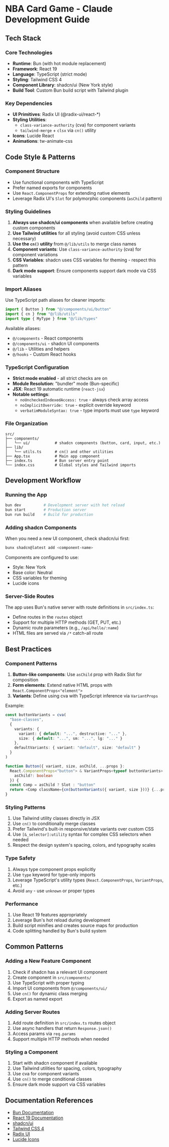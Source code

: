 # NBA Card Game - Claude Development Guide

## Tech Stack

### Core Technologies
- **Runtime**: Bun (with hot module replacement)
- **Framework**: React 19
- **Language**: TypeScript (strict mode)
- **Styling**: Tailwind CSS 4
- **Component Library**: shadcn/ui (New York style)
- **Build Tool**: Custom Bun build script with Tailwind plugin

### Key Dependencies
- **UI Primitives**: Radix UI (@radix-ui/react-*)
- **Styling Utilities**:
  - `class-variance-authority` (cva) for component variants
  - `tailwind-merge` + `clsx` via `cn()` utility
- **Icons**: Lucide React
- **Animations**: tw-animate-css

## Code Style & Patterns

### Component Structure
- Use functional components with TypeScript
- Prefer named exports for components
- Use `React.ComponentProps` for extending native elements
- Leverage Radix UI's `Slot` for polymorphic components (`asChild` pattern)

### Styling Guidelines
1. **Always use shadcn/ui components** when available before creating custom components
2. **Use Tailwind utilities** for all styling (avoid custom CSS unless necessary)
3. **Use the `cn()` utility** from `@/lib/utils` to merge class names
4. **Component variants**: Use `class-variance-authority` (cva) for component variations
5. **CSS Variables**: shadcn uses CSS variables for theming - respect this pattern
6. **Dark mode support**: Ensure components support dark mode via CSS variables

### Import Aliases
Use TypeScript path aliases for cleaner imports:
```typescript
import { Button } from "@/components/ui/button"
import { cn } from "@/lib/utils"
import type { MyType } from "@/lib/types"
```

Available aliases:
- `@/components` - React components
- `@/components/ui` - shadcn UI components
- `@/lib` - Utilities and helpers
- `@/hooks` - Custom React hooks

### TypeScript Configuration
- **Strict mode enabled** - all strict checks are on
- **Module Resolution**: "bundler" mode (Bun-specific)
- **JSX**: React 19 automatic runtime (`react-jsx`)
- **Notable settings**:
  - `noUncheckedIndexedAccess: true` - always check array access
  - `noImplicitOverride: true` - explicit override keyword
  - `verbatimModuleSyntax: true` - type imports must use `type` keyword

### File Organization
```
src/
├── components/
│   └── ui/           # shadcn components (button, card, input, etc.)
├── lib/
│   └── utils.ts      # cn() and other utilities
├── App.tsx           # Main app component
├── index.ts          # Bun server entry point
└── index.css         # Global styles and Tailwind imports
```

## Development Workflow

### Running the App
```bash
bun dev          # Development server with hot reload
bun start        # Production server
bun run build    # Build for production
```

### Adding shadcn Components
When you need a new UI component, check shadcn/ui first:
```bash
bunx shadcn@latest add <component-name>
```

Components are configured to use:
- Style: New York
- Base color: Neutral
- CSS variables for theming
- Lucide icons

### Server-Side Routes
The app uses Bun's native server with route definitions in `src/index.ts`:
- Define routes in the `routes` object
- Support for multiple HTTP methods (GET, PUT, etc.)
- Dynamic route parameters (e.g., `/api/hello/:name`)
- HTML files are served via `/*` catch-all route

## Best Practices

### Component Patterns
1. **Button-like components**: Use `asChild` prop with Radix Slot for composition
2. **Form elements**: Extend native HTML props with `React.ComponentProps<"element">`
3. **Variants**: Define using cva with TypeScript inference via `VariantProps`

Example:
```typescript
const buttonVariants = cva(
  "base-classes",
  {
    variants: {
      variant: { default: "...", destructive: "..." },
      size: { default: "...", sm: "...", lg: "..." }
    },
    defaultVariants: { variant: "default", size: "default" }
  }
)

function Button({ variant, size, asChild, ...props }:
  React.ComponentProps<"button"> & VariantProps<typeof buttonVariants> & {
    asChild?: boolean
  }) {
  const Comp = asChild ? Slot : "button"
  return <Comp className={cn(buttonVariants({ variant, size }))} {...props} />
}
```

### Styling Patterns
1. Use Tailwind utility classes directly in JSX
2. Use `cn()` to conditionally merge classes
3. Prefer Tailwind's built-in responsive/state variants over custom CSS
4. Use `[&_selector]:utility` syntax for complex CSS selectors when needed
5. Respect the design system's spacing, colors, and typography scales

### Type Safety
1. Always type component props explicitly
2. Use `type` keyword for type-only imports
3. Leverage TypeScript's utility types (`React.ComponentProps`, `VariantProps`, etc.)
4. Avoid `any` - use `unknown` or proper types

### Performance
1. Use React 19 features appropriately
2. Leverage Bun's hot reload during development
3. Build script minifies and creates source maps for production
4. Code splitting handled by Bun's build system

## Common Patterns

### Adding a New Feature Component
1. Check if shadcn has a relevant UI component
2. Create component in `src/components/`
3. Use TypeScript with proper typing
4. Import UI components from `@/components/ui/`
5. Use `cn()` for dynamic class merging
6. Export as named export

### Adding Server Routes
1. Add route definition in `src/index.ts` routes object
2. Use async handlers that return `Response.json()`
3. Access params via `req.params`
4. Support multiple HTTP methods when needed

### Styling a Component
1. Start with shadcn component if available
2. Use Tailwind utilities for spacing, colors, typography
3. Use cva for component variants
4. Use `cn()` to merge conditional classes
5. Ensure dark mode support via CSS variables

## Documentation References
- [Bun Documentation](https://bun.sh/docs)
- [React 19 Documentation](https://react.dev)
- [shadcn/ui](https://ui.shadcn.com)
- [Tailwind CSS 4](https://tailwindcss.com/docs)
- [Radix UI](https://www.radix-ui.com)
- [Lucide Icons](https://lucide.dev)
